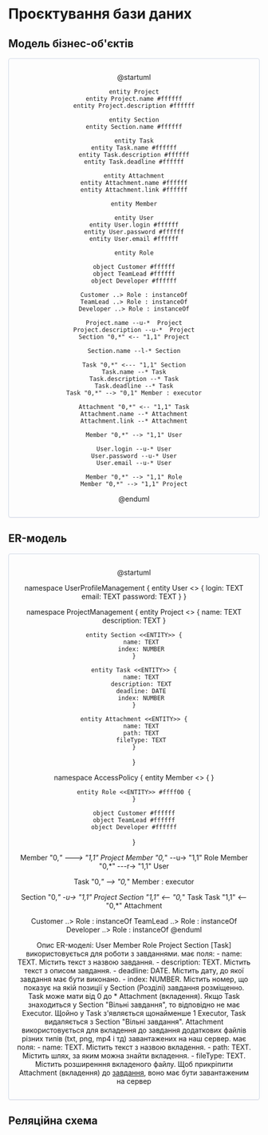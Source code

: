 # Проєктування бази даних

## Модель бізнес-об'єктів

<center style="
    border-radius:4px;
    border: 1px solid #cfd7e6;
    box-shadow: 0 1px 3px 0 rgba(89,105,129,.05), 0 1px 1px 0 rgba(0,0,0,.025);
    padding: 1em;"
>

@startuml

    entity Project
    entity Project.name #ffffff
    entity Project.description #ffffff

    entity Section
    entity Section.name #ffffff

    entity Task
    entity Task.name #ffffff
    entity Task.description #ffffff
    entity Task.deadline #ffffff

    entity Attachment
    entity Attachment.name #ffffff
    entity Attachment.link #ffffff

    entity Member

    entity User
    entity User.login #ffffff
    entity User.password #ffffff
    entity User.email #ffffff

    entity Role

    object Customer #ffffff
    object TeamLead #ffffff
    object Developer #ffffff

    Customer ..> Role : instanceOf
    TeamLead ..> Role : instanceOf
    Developer ..> Role : instanceOf

    Project.name --u-*  Project
    Project.description --u-*  Project
    Section "0,*" <-- "1,1" Project

    Section.name --l-* Section

    Task "0,*" <--- "1,1" Section
    Task.name --* Task
    Task.description --* Task
    Task.deadline --* Task
    Task "0,*" --> "0,1" Member : executor
    
    Attachment "0,*" <-- "1,1" Task
    Attachment.name --* Attachment
    Attachment.link --* Attachment

    Member "0,*" --> "1,1" User
    
    User.login --u-* User
    User.password --u-* User
    User.email --u-* User

    Member "0,*" --> "1,1" Role
    Member "0,*" --> "1,1" Project

@enduml

</center>

## ER-модель

<center style="
    border-radius:4px;
    border: 1px solid #cfd7e6;
    box-shadow: 0 1px 3px 0 rgba(89,105,129,.05), 0 1px 1px 0 rgba(0,0,0,.025);
    padding: 1em;"
>

@startuml

namespace UserProfileManagement {
    entity User <<ENTITY>> {
        login: TEXT
        email: TEXT
        password: TEXT
    }
}

namespace ProjectManagement {
    entity Project <<ENTITY>> {
        name: TEXT
        description: TEXT
    }

    entity Section <<ENTITY>> {
        name: TEXT
        index: NUMBER
    }
    
    entity Task <<ENTITY>> {
        name: TEXT
        description: TEXT
        deadline: DATE
        index: NUMBER
    }
    
    entity Attachment <<ENTITY>> {
        name: TEXT
        path: TEXT
        fileType: TEXT
    }
}

namespace AccessPolicy {
    entity Member <<ENTITY>> { 
    }

    entity Role <<ENTITY>> #ffff00 {
    }

    object Customer #ffffff
    object TeamLead #ffffff
    object Developer #ffffff
}

Member "0,*" ---> "1,1" Project
Member "0,*" --u-> "1,1" Role
Member "0,*" ---r-> "1,1" User

Task "0,*" --> "0,*" Member : executor

Section "0,*" -u-> "1,1" Project
Section "1,1" <-- "0,*" Task
Task "1,1" <-- "0,*" Attachment

Customer ..> Role : instanceOf
TeamLead ..> Role : instanceOf
Developer ..> Role : instanceOf
@enduml

Опис ER-моделі:
    User
    Member
    Role
    Project
    Section
    [Task] <a name ="task"></a>
        використовується для роботи з завданнями.
        має поля:
        - name: TEXT. Містить текст з назвою завдання.
        - description: TEXT. Містить текст з описом завдання.
        - deadline: DATE. Містить дату, до якої завдання має бути виконано.
        - index: NUMBER. Містить номер, що показує на якій позиції у Section (Розділі) завдання розміщенно.
        Task може мати від 0 до * Attachment (вкладення).
        Якщо Task знаходиться у Section "Вільні завдання", то відповідно не має Executor. Щойно у Task з'являється щонайменше 1 Executor, Task видаляється з Section "Вільні завдання".
    Attachment
        використовується для вкладення до завдання додаткових файлів різних типів (txt, png, mp4 і тд) завантажених на наш сервер.
        має поля:
        - name: TEXT. Містить текст з назвою вкладення.
        - path: TEXT. Містить шлях, за яким можна знайти вкладення.
        - fileType: TEXT. Містить розширенння вкладеного файлу.
        Щоб прикріпити Attachment (вкладення) до [завдання](#task), воно має бути завантаженим на сервер
</center>

## Реляційна схема
